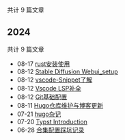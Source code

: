 # 

共计 9 篇文章

## 2024

共计 9 篇文章

- 08-17 [rust安装使用](http://localhost:1313/CTGU-Hugo-Blog.io/posts/ca1d32f/ "2024-08-17 22:05:52")
- 08-12 [Stable Diffusion Webui_setup](http://localhost:1313/CTGU-Hugo-Blog.io/posts/4d19e60/ "2024-08-12 23:25:20")
- 08-12 [vscode-Snippet了解](http://localhost:1313/CTGU-Hugo-Blog.io/posts/2bf712e/ "2024-08-12 13:00:30")
- 08-12 [Vscode LSP补全](http://localhost:1313/CTGU-Hugo-Blog.io/posts/2bf712f/ "2024-08-12 13:00:30")
- 08-12 [Git基础配置](http://localhost:1313/CTGU-Hugo-Blog.io/posts/95a3d7f/ "2024-08-12 11:38:27")
- 08-11 [Hugo仓库维护与博客更新](http://localhost:1313/CTGU-Hugo-Blog.io/posts/a116deb/ "2024-08-11 22:56:40")
- 07-21 [hugo杂记](http://localhost:1313/CTGU-Hugo-Blog.io/posts/f30d7fd/ "2024-07-21 14:35:04")
- 07-20 [Typst Introduction](http://localhost:1313/CTGU-Hugo-Blog.io/posts/0077ac4/ "2024-07-20 17:08:21")
- 06-28 [合集配置踩坑记录](http://localhost:1313/CTGU-Hugo-Blog.io/posts/fixit%E5%90%88%E9%9B%86%E9%85%8D%E7%BD%AE/ "2024-06-28 22:29:03")
